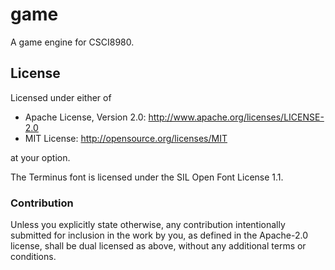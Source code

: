 game
====

A game engine for CSCI8980.

License
-------

Licensed under either of

-	Apache License, Version 2.0: http://www.apache.org/licenses/LICENSE-2.0
-	MIT License: http://opensource.org/licenses/MIT

at your option.

The Terminus font is licensed under the SIL Open Font License 1.1.

### Contribution

Unless you explicitly state otherwise, any contribution intentionally submitted for inclusion in the work by you, as defined in the Apache-2.0 license, shall be dual licensed as above, without any additional terms or conditions.
